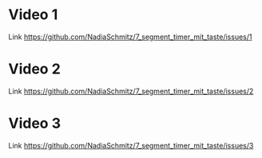 # Video 1
Link https://github.com/NadiaSchmitz/7_segment_timer_mit_taste/issues/1
# Video 2
Link https://github.com/NadiaSchmitz/7_segment_timer_mit_taste/issues/2
# Video 3
Link https://github.com/NadiaSchmitz/7_segment_timer_mit_taste/issues/3
